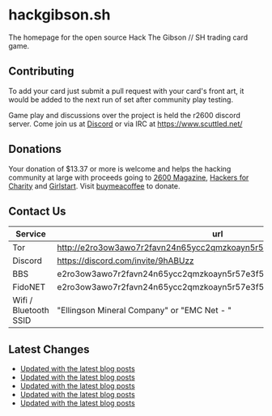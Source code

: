 # hackgibson.sh
The homepage for the open source Hack The Gibson // SH trading card game.


## Contributing

To add your card just submit a pull request with your card's front art, it would be added to the next run of set after community play testing.

Game play and discussions over the project is held the r2600 discord server. Come join us at [Discord](https://discord.com/invite/9hABUzz) or via IRC at https://www.scuttled.net/


## Donations

Your donation of $13.37 or more is welcome and helps the hacking community at large with proceeds going to [2600 Magazine](https://2600.com/), [Hackers for Charity](https://hackersforcharity.org) and [Girlstart](https://girlstart.org).  Visit [buymeacoffee](https://www.buymeacoffee.com/hackgibson.sh) to donate.


## Contact Us

Service | url
-|-
Tor | http://e2ro3ow3awo7r2favn24n65ycc2qmzkoayn5r57e3f56nvjwdcgg32ad.onion
Discord | https://discord.com/invite/9hABUzz
BBS | e2ro3ow3awo7r2favn24n65ycc2qmzkoayn5r57e3f56nvjwdcgg32ad.onion:23
FidoNET | e2ro3ow3awo7r2favn24n65ycc2qmzkoayn5r57e3f56nvjwdcgg32ad.onion:24554
Wifi / Bluetooth SSID | "Ellingson Mineral Company" or "EMC Net - <fidonet address>"

## Latest Changes
<!-- BLOG-POST-LIST:START -->
- [Updated with the latest blog posts](https://github.com/DFW2600/hackgibson.sh/commit/8b3057b6af8bca619f99f7b099c6adc7386b08ac)
- [Updated with the latest blog posts](https://github.com/DFW2600/hackgibson.sh/commit/e5b085e7694345113ae26618dfc9fc7a2811bf4b)
- [Updated with the latest blog posts](https://github.com/DFW2600/hackgibson.sh/commit/cce36b024b44b7f44f725b15064cbc29c6153183)
- [Updated with the latest blog posts](https://github.com/DFW2600/hackgibson.sh/commit/0ccc14f872f31061828102f6b1aef3d87bf040bc)
- [Updated with the latest blog posts](https://github.com/DFW2600/hackgibson.sh/commit/0064bff1a3220965f2a4dd00db6fc57ebc4cc8ef)
<!-- BLOG-POST-LIST:END -->
